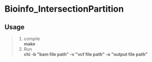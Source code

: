 # Bioinfo_IntersectionPartition
## Usage
> 1. compile<br>
>   **make**
> 2. Run<br>
>   **chi -b "bam file path" -v "vcf file path" -o "output file path"**

